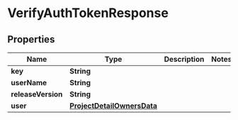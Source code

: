 

# VerifyAuthTokenResponse


## Properties

Name | Type | Description | Notes
------------ | ------------- | ------------- | -------------
**key** | **String** |  | 
**userName** | **String** |  | 
**releaseVersion** | **String** |  | 
**user** | [**ProjectDetailOwnersData**](ProjectDetailOwnersData.md) |  | 



